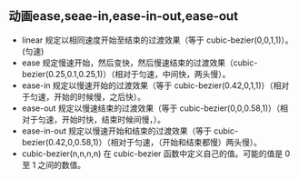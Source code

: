 ## 动画ease,seae-in,ease-in-out,ease-out
- linear	规定以相同速度开始至结束的过渡效果（等于 cubic-bezier(0,0,1,1)）。(匀速)
- ease	规定慢速开始，然后变快，然后慢速结束的过渡效果（cubic-bezier(0.25,0.1,0.25,1)）（相对于匀速，中间快，两头慢）。
- ease-in	规定以慢速开始的过渡效果（等于 cubic-bezier(0.42,0,1,1)）（相对于匀速，开始的时候慢，之后快）。
- ease-out	规定以慢速结束的过渡效果（等于 cubic-bezier(0,0,0.58,1)）（相对于匀速，开始时快，结束时候间慢，）。
- ease-in-out	规定以慢速开始和结束的过渡效果（等于 cubic-bezier(0.42,0,0.58,1)）（相对于匀速，（开始和结束都慢）两头慢）。
- cubic-bezier(n,n,n,n)	在 cubic-bezier 函数中定义自己的值。可能的值是 0 至 1 之间的数值。